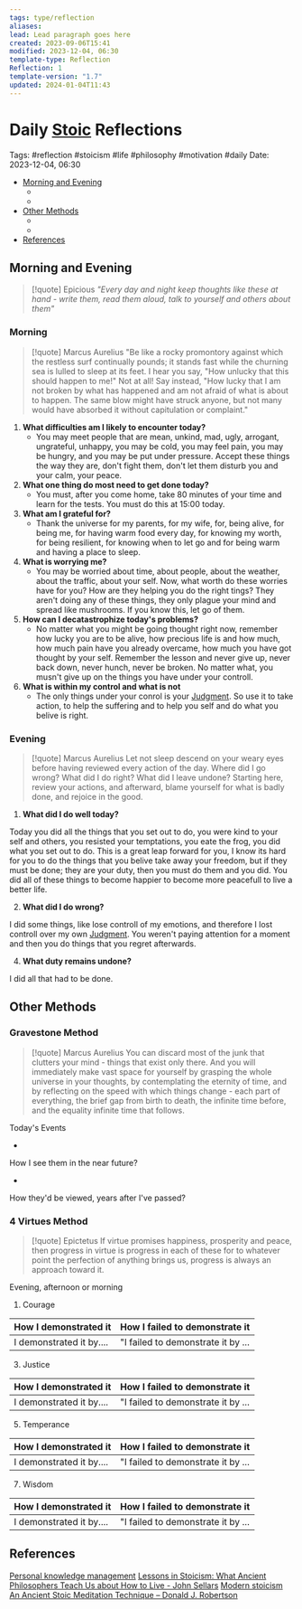 ```yaml
---
tags: type/reflection
aliases: 
lead: Lead paragraph goes here
created: 2023-09-06T15:41
modified: 2023-12-04, 06:30
template-type: Reflection
Reflection: 1
template-version: "1.7"
updated: 2024-01-04T11:43
---
```



# Daily [Stoic](../SLIP-BOX/Stoicism.md) Reflections

Tags:  #reflection #stoicism #life #philosophy #motivation #daily 
Date: 2023-12-04, 06:30

- [Morning and Evening](#Morning%20and%20Evening)
	- [](#Morning%20and%20Evening#Morning%20and%20Evening#Morning|Morning)
	- [](#Morning%20and%20Evening#Morning%20and%20Evening#Evening|Evening)
- [Other Methods](#Other%20Methods)
	- [](#Other%20Methods#Other%20Methods#Gravestone%20Method|Gravestone%20Method)
	- [](#Other%20Methods#Other%20Methods#4%20Virtues%20Method|4%20Virtues%20Method)
- [References](#References)


## Morning and Evening

> [!quote] Epicious 
> _"Every day and night keep thoughts like these at hand - write them, read them aloud, talk to yourself and others about them"_

### Morning

> [!quote] Marcus Aurelius
> "Be like a rocky promontory against which the restless surf continually pounds; it stands fast while the churning sea is lulled to sleep at its feet. I hear you say, "How unlucky that this should happen to me!" Not at all! Say instead, "How lucky that I am not broken by what has happened and am not afraid of what is about to happen. The same blow might have struck anyone, but not many would have absorbed it without capitulation or complaint."

1. **What difficulties am I likely to encounter today?**
	- You may meet people that are mean, unkind, mad, ugly, arrogant, ungrateful, unhappy, you may be cold, you may feel pain, you may be hungry, and you may be put under pressure. Accept these things the way they are, don't fight them, don't let them disturb you and your calm, your peace.
2. **What one thing do most need to get done today?**
	- You must, after you come home, take 80 minutes of your time and learn for the tests. You must do this at 15:00 today.
1. **What am I grateful for?**
	- Thank the universe for my parents, for my wife, for, being alive, for being me, for having warm food every day, for knowing my worth, for being resilient, for knowing when to let go and for being warm and having a place to sleep.
2. **What is worrying me?**
	- You may be worried about time, about people, about the weather, about the traffic, about your self. Now, what worth do these worries have for you? How are they helping you do the right tings? They aren't doing any of these things, they only plague your mind and spread like mushrooms. If you know this, let go of them.
3. **How can I decatastrophize today's problems?**
	- No matter what you might be going thought right now, remember how lucky you are to be alive, how precious life is and how much, how much pain have you already overcame, how much you have got thought by your self. Remember the lesson and never give up, never back down, never hunch, never be broken. No matter what, you musn't give up on the things you have under your controll.
4. **What is within my control and what is not**
	- The only things under your conrol is your [Judgment](../SLIP-BOX/Control%20Over%20Judgment.md). So use it to take action, to help the suffering and to help you self and do what you belive is right.

### Evening

> [!quote] Marcus Aurelius
> Let not sleep descend on your weary eyes before having reviewed every action of the day. Where did I go wrong? What did I do right? What did I leave undone? Starting here, review your actions, and afterward, blame yourself for what is badly done, and rejoice in the good.

1. **What did I do well today?**

Today you did all the things that you set out to do, you were kind to your self and others, you resisted your temptations, you eate the frog, you did what you set out to do. This is a great leap forward for you, I know its hard for you to do the things that you belive take away your freedom, but if they must be done; they are your duty, then you must do them and you did. You did all of these things to become happier to become more peacefull to live a better life. 

2. **What did I do wrong?**

I did some things, like lose controll of my emotions, and therefore I lost controll over my own [Judgment](../SLIP-BOX/Control%20Over%20Judgment.md). You weren't paying attention for a moment and then you do things that you regret afterwards.

4. **What duty remains undone?**

I did all that had to be done.

## Other Methods

### Gravestone Method

> [!quote] Marcus Aurelius
> You can discard most of the junk that clutters your mind - things that exist only there. And you will immediately make vast space for yourself by grasping the whole universe in your thoughts, by contemplating the eternity of time, and by reflecting on the speed with which things change - each part of everything, the brief gap from birth to death, the infinite time before, and the equality infinite time that follows. 

Today's Events 

-

How I see them in the near future? 

-

How they'd be viewed, years after I've passed?

### 4 Virtues Method

> [!quote] Epictetus 
> If virtue promises happiness, prosperity and peace, then progress in virtue is progress in each of these for to whatever point the perfection of anything brings us, progress is always an approach toward it.

Evening, afternoon or morning

1. Courage 

| How I demonstrated it  | How I failed to demonstrate it |
| ------------------- | ---------------- |
| I demonstrated it by....                 | "I failed to demonstrate it by ...              |

3. Justice

| How I demonstrated it  | How I failed to demonstrate it |
| ------------------- | ---------------- |
| I demonstrated it by....                 | "I failed to demonstrate it by ...             

5. Temperance

| How I demonstrated it  | How I failed to demonstrate it |
| ------------------- | ---------------- |
| I demonstrated it by....                 | "I failed to demonstrate it by ...             

7. Wisdom

| How I demonstrated it  | How I failed to demonstrate it |
| ------------------- | ---------------- |
| I demonstrated it by....                 | "I failed to demonstrate it by ...             

## References

[Personal knowledge management](Personal%20knowledge%20management.md)
[Lessons in Stoicism: What Ancient Philosophers Teach Us about How to Live - John Sellars](https://books.google.cz/books/about/Lessons_in_Stoicism.html?id=ky84zQEACAAJ&redir_esc=y)
[Modern stoicism](https://modernstoicism.com/)
[An Ancient Stoic Meditation Technique – Donald J. Robertson](https://donaldrobertson.name/2017/03/22/an-ancient-stoic-meditation-technique/)


